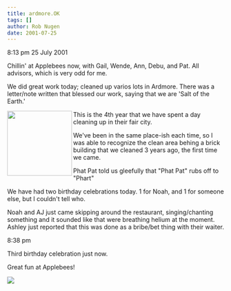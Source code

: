 ```yaml
---
title: ardmore.OK
tags: []
author: Rob Nugen
date: 2001-07-25
---
```


<p class=date>8:13 pm 25 July 2001</p>

<p>Chillin' at Applebees now, with Gail, Wende, Ann,
Debu, and Pat.  All advisors, which is very odd for
me.</p>

<p>We did great work today; cleaned up varios lots in
Ardmore.  There was a letter/note written that blessed
our work, saying that we are 'Salt of the Earth.'</p>

<p><a href="/images/YRUU/SWUUSI2001/ardmoreKevinMeg.jpg"><img
src="/images/YRUU/SWUUSI2001/ardmoreKevinMeg.jpg" align=left width=150></a>
This is the 4th year that we have spent a day
cleaning up in their fair city.</p>

<p>We've been in the same place-ish each time, so I
was able to recognize the clean area behing a brick
building that we cleaned 3 years ago, the first time
we came.</p>

<p>Phat Pat told us gleefully that "Phat Pat" rubs off
to "Phart"</p>

<p>We have had two birthday celebrations today.  1 for
Noah, and 1 for someone else, but I couldn't tell
who.</p>

<p>Noah and AJ just came skipping around the
restaurant, singing/chanting something and it sounded
like that were breathing helium at the moment.  Ashley
just reported that this was done as a bribe/bet thing
with their waiter.</p>

<p class=date>8:38 pm</p>

<p>Third birthday celebration just now.</p>

<p>Great fun at Applebees!</p>

<p><img src="/images/rob/wL-ROB.gif"/></p>

